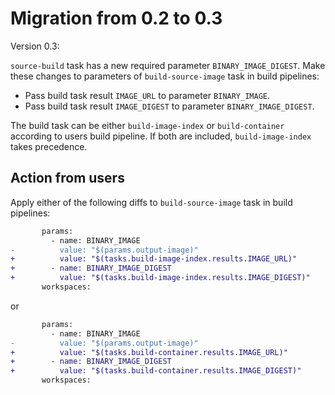 # Migration from 0.2 to 0.3

Version 0.3:

`source-build` task has a new required parameter `BINARY_IMAGE_DIGEST`. Make
these changes to parameters of `build-source-image` task in build pipelines:

* Pass build task result `IMAGE_URL` to parameter `BINARY_IMAGE`.
* Pass build task result `IMAGE_DIGEST` to parameter `BINARY_IMAGE_DIGEST`.

The build task can be either `build-image-index` or `build-container` according
to users build pipeline. If both are included, `build-image-index` takes
precedence.

## Action from users

Apply either of the following diffs to `build-source-image` task in build pipelines:

```diff
       params:
         - name: BINARY_IMAGE
-          value: "$(params.output-image)"
+          value: "$(tasks.build-image-index.results.IMAGE_URL)"
+        - name: BINARY_IMAGE_DIGEST
+          value: "$(tasks.build-image-index.results.IMAGE_DIGEST)"
       workspaces:
```

or

```diff
       params:
         - name: BINARY_IMAGE
-          value: "$(params.output-image)"
+          value: "$(tasks.build-container.results.IMAGE_URL)"
+        - name: BINARY_IMAGE_DIGEST
+          value: "$(tasks.build-container.results.IMAGE_DIGEST)"
       workspaces:
```
